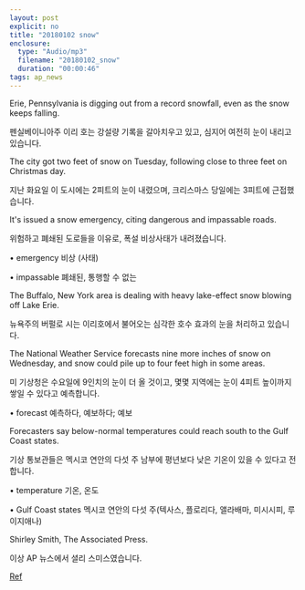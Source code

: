 ```yaml
---
layout: post
explicit: no
title: "20180102 snow"
enclosure:
  type: "Audio/mp3"
  filename: "20180102_snow"
  duration: "00:00:46"
tags: ap_news
---
```


Erie, Pennsylvania is digging out from a record snowfall, even as the snow keeps falling.

펜실베이니아주 이리 호는 강설량 기록을 갈아치우고 있고, 심지어 여전히 눈이 내리고 있습니다.





The city got two feet of snow on Tuesday, following close to three feet on Christmas day.

지난 화요일 이 도시에는 2피트의 눈이 내렸으며, 크리스마스 당일에는 3피트에 근접했습니다.





It's issued a snow emergency, citing dangerous and impassable roads.

위험하고 폐쇄된 도로들을 이유로, 폭설 비상사태가 내려졌습니다.

• emergency 비상 (사태)

• impassable 폐쇄된, 통행할 수 없는





The Buffalo, New York area is dealing with heavy lake-effect snow blowing off Lake Erie.

뉴욕주의 버펄로 시는 이리호에서 불어오는 심각한 호수 효과의 눈을 처리하고 있습니다.





The National Weather Service forecasts nine more inches of snow on Wednesday, and snow could pile up to four feet high in some areas.

미 기상청은 수요일에 9인치의 눈이 더 올 것이고, 몇몇 지역에는 눈이 4피트 높이까지 쌓일 수 있다고 예측합니다.

• forecast 예측하다, 예보하다; 예보





Forecasters say below-normal temperatures could reach south to the Gulf Coast states.

기상 통보관들은 멕시코 연안의 다섯 주 남부에 평년보다 낮은 기온이 있을 수 있다고 전합니다.

• temperature 기온, 온도

• Gulf Coast states 멕시코 연안의 다섯 주(텍사스, 플로리다, 앨라배마, 미시시피, 루이지애나)





Shirley Smith, The Associated Press.

이상 AP 뉴스에서 셜리 스미스였습니다.



[Ref](http://www.hackers.co.kr/?c=s_eng/eng_contents/I_others_APnews&iframe=&uid=5557)

